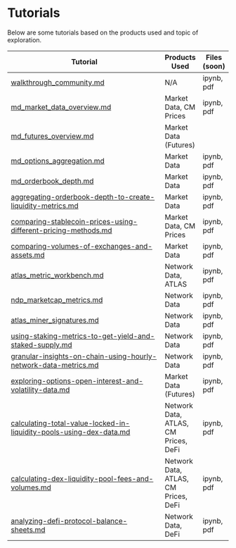 # Tutorials

Below are some tutorials based on the products used and topic of exploration.

<table><thead><tr><th width="359">Tutorial</th><th>Products Used</th><th>Files (soon)</th></tr></thead><tbody><tr><td><a data-mention href="walkthrough_community.md">walkthrough_community.md</a></td><td>N/A</td><td>ipynb, pdf</td></tr><tr><td><a data-mention href="md_market_data_overview.md">md_market_data_overview.md</a></td><td>Market Data, CM Prices</td><td>ipynb, pdf</td></tr><tr><td><a data-mention href="md_futures_overview.md">md_futures_overview.md</a></td><td>Market Data (Futures)</td><td><a href="../../.gitbook/assets/MDF_futures_overview.ipynb" download="MDF_futures_overview.ipynb"></td></tr><tr><td><a data-mention href="md_options_aggregation.md">md_options_aggregation.md</a></td><td>Market Data</td><td>ipynb, pdf</td></tr><tr><td><a data-mention href="md_orderbook_depth.md">md_orderbook_depth.md</a></td><td>Market Data</td><td>ipynb, pdf</td></tr><tr><td><a data-mention href="aggregating-orderbook-depth-to-create-liquidity-metrics.md">aggregating-orderbook-depth-to-create-liquidity-metrics.md</a></td><td>Market Data</td><td>ipynb, pdf</td></tr><tr><td><a data-mention href="comparing-stablecoin-prices-using-different-pricing-methods.md">comparing-stablecoin-prices-using-different-pricing-methods.md</a></td><td>Market Data, CM Prices</td><td>ipynb, pdf</td></tr><tr><td><a data-mention href="comparing-volumes-of-exchanges-and-assets.md">comparing-volumes-of-exchanges-and-assets.md</a></td><td>Market Data</td><td>ipynb, pdf</td></tr><tr><td><a data-mention href="atlas_metric_workbench.md">atlas_metric_workbench.md</a></td><td>Network Data, ATLAS</td><td>ipynb, pdf</td></tr><tr><td><a data-mention href="ndp_marketcap_metrics.md">ndp_marketcap_metrics.md</a></td><td>Network Data</td><td>ipynb, pdf</td></tr><tr><td><a data-mention href="atlas_miner_signatures.md">atlas_miner_signatures.md</a></td><td>Network Data</td><td>ipynb, pdf</td></tr><tr><td><a data-mention href="using-staking-metrics-to-get-yield-and-staked-supply.md">using-staking-metrics-to-get-yield-and-staked-supply.md</a></td><td>Network Data</td><td>ipynb, pdf</td></tr><tr><td><a data-mention href="granular-insights-on-chain-using-hourly-network-data-metrics.md">granular-insights-on-chain-using-hourly-network-data-metrics.md</a></td><td>Network Data</td><td>ipynb, pdf</td></tr><tr><td><a data-mention href="exploring-options-open-interest-and-volatility-data.md">exploring-options-open-interest-and-volatility-data.md</a></td><td>Market Data (Futures)</td><td>ipynb, pdf</td></tr><tr><td><a data-mention href="calculating-total-value-locked-in-liquidity-pools-using-dex-data.md">calculating-total-value-locked-in-liquidity-pools-using-dex-data.md</a></td><td>Network Data, ATLAS, CM Prices, DeFi</td><td>ipynb, pdf</td></tr><tr><td><a data-mention href="calculating-dex-liquidity-pool-fees-and-volumes.md">calculating-dex-liquidity-pool-fees-and-volumes.md</a></td><td>Network Data, ATLAS, CM Prices, DeFi</td><td>ipynb, pdf</td></tr><tr><td><a data-mention href="analyzing-defi-protocol-balance-sheets.md">analyzing-defi-protocol-balance-sheets.md</a></td><td>Network Data, DeFi</td><td>ipynb, pdf</td></tr></tbody></table>

